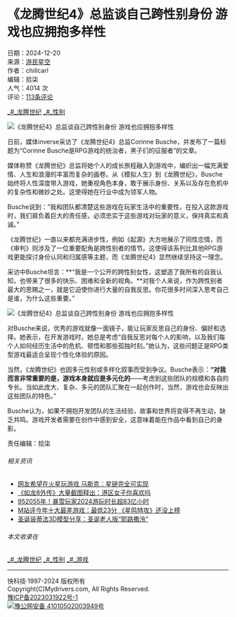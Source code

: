 # 《龙腾世纪4》总监谈自己跨性别身份 游戏也应拥抱多样性

日期：2024-12-20  
来源：[游民星空](https://www.gamersky.com/news/202412/1862027.shtml)  
作者：chillcarl  
编辑：拾柒  
人气：4014 次  
评论：[113条评论](//comment8.mydrivers.com/review/1020683-1.htm)

[_#_龙腾世纪](//news.mydrivers.com/tag/longtengshiji.htm) [_#_性别](//news.mydrivers.com/tag/xingbie.htm) 

![《龙腾世纪4》总监谈自己跨性别身份 游戏也应拥抱多样性](//img1.mydrivers.com/img/20241220/be4dc801-3b4b-4985-94f9-79efb8eaa05f.png)

日前，媒体inverse采访了《龙腾世纪4》总监Corinne Busche，并发布了一篇标题为“Corinne Busche是RPG游戏的统治者，黑子们的征服者”的文章。

媒体称赞《龙腾世纪》总监将她个人的成长旅程融入到游戏中，编织出一幅充满爱情、人生和浪漫的丰富而复杂的画卷。从《模拟人生》到《龙腾世纪》，Busche始终将人性深度带入游戏，她重视角色本身，敢于展示身份、关系以及存在危机中的复杂性和微妙之处。这使得她在行业中成为领军人物。

Busche说到：“我和团队都清楚这些游戏在玩家生活中的重要性，在投入这款游戏时，我们肩负着巨大的责任感，必须忠实于这些游戏对玩家的意义，保持真实和真诚。”

《龙腾世纪》一直以来都充满进步性，例如《起源》大方地展示了同性恋情，而《审判》则涉及了一位重要配角是跨性别者的情节。这使得该系列比其他RPG游戏更能探讨身份认同和归属感等主题，而《龙腾世纪4》显然继续坚持这一理念。

采访中Busche坦言：**“我是一个公开的跨性别女性，这塑造了我所有的自我认知，也带来了很多的快乐、困难和全新的视角。**对我个人来说，作为跨性别者最大的恩赐之一，就是它迫使你进行大量的自我反思。你花很多时间深入思考自己是谁，为什么这些重要。”

![《龙腾世纪4》总监谈自己跨性别身份 游戏也应拥抱多样性](//img1.mydrivers.com/img/20241220/b794252d-9161-45f7-87d4-bc775b68f060.png)

对Busche来说，优秀的游戏就像一面镜子，能让玩家反思自己的身份、偏好和选择。她表示，在开发游戏时，她总是考虑“自我反思对每个人的影响，以及我们每个人如何经历生活中的危机、顿悟和那些孤独时刻。”她认为，这些问题正是RPG类型游戏最适合呈现个性化体验的原因。

当然，《龙腾世纪》也因多元性别或多样化叙事而受到争议。Busche表示：**“对我而言非常重要的是，游戏本身就应是多元化的**——考虑到这些团队的规模和各自的专长。当如此庞大、复杂、多元的团队汇聚在一起创作时，当然，游戏也会反映出这些团队的特色。”

Busche认为，如果不拥抱开发团队的生活经验，故事和世界将变得不再生动，缺乏共鸣。游戏开发者需要在创作中感到安全，这意味着能在作品中看到自己的身影。

责任编辑：拾柒

###### 相关资讯

-   [网友希望在火星玩游戏 马斯克：星链完全可实现](https://news.mydrivers.com/1/1020/1020590.htm)
-   [《如龙8外传》大量截图释出：港区女子你喜欢吗](https://news.mydrivers.com/1/1020/1020540.htm)
-   [952055年！暴雪玩家2024游玩时长超83亿小时](https://news.mydrivers.com/1/1020/1020522.htm)
-   [M站评今年十大最差游戏：最低23分 《星鸣特攻》还没上榜](https://news.mydrivers.com/1/1020/1020503.htm)
-   [圣诞装蒂法3D模型分享：圣诞老人版“耶路撒泠”](https://news.mydrivers.com/1/1020/1020467.htm)

###### 本文收录在

[_#_龙腾世纪](//news.mydrivers.com/tag/longtengshiji.htm) [_#_性别](//news.mydrivers.com/tag/xingbie.htm) [_#_游戏](//news.mydrivers.com/tag/youxi.htm) 

--- 

快科技·1997-2024 版权所有  
Copyright(C)Mydrivers.com, All Rights Reserved.  
[豫ICP备2023031922号-1](https://beian.miit.gov.cn/)  
[![](//icons.mydrivers.com/2018/news/batb.png)豫公网安备 41010502003949号](http://www.beian.gov.cn/portal/registerSystemInfo?recordcode=41010502003949)
<!-- tcd_original_link https://news.mydrivers.com/1/1020/1020683.htm -->

